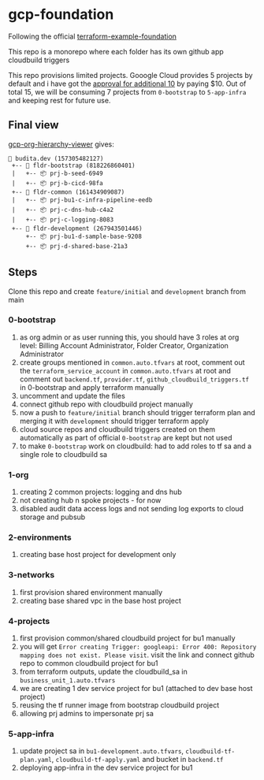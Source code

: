 # gcp-foundation 

Following the official [terraform-example-foundation](https://github.com/terraform-google-modules/terraform-example-foundation)

This repo is a monorepo where each folder has its own github app cloudbuild triggers

This repo provisions limited projects. Gooogle Cloud provides 5 projects by default and i have got the [approval for additional 10](https://support.google.com/code/contact/billing_quota_increase) by paying $10. Out of total 15, we will be consuming 7 projects from ```0-bootstrap``` to ```5-app-infra``` and keeping rest for future use.

## Final view
[gcp-org-hierarchy-viewer](https://github.com/GoogleCloudPlatform/professional-services/tree/main/tools/gcp-org-hierarchy-viewer) gives:

```
🏢 budita.dev (157305482127)
 +-- 📁 fldr-bootstrap (818226860401)
 |   +-- 📦 prj-b-seed-6949
 |   +-- 📦 prj-b-cicd-98fa
 +-- 📁 fldr-common (161434909087)
 |   +-- 📦 prj-bu1-c-infra-pipeline-eedb
 |   +-- 📦 prj-c-dns-hub-c4a2
 |   +-- 📦 prj-c-logging-8083
 +-- 📁 fldr-development (267943501446)
     +-- 📦 prj-bu1-d-sample-base-9208
     +-- 📦 prj-d-shared-base-21a3
```

## Steps

Clone this repo and create ```feature/initial``` and ```development``` branch from main

### 0-bootstrap
1. as org admin or as user running this, you should have 3 roles at org level: Billing Account Administrator, Folder Creator, Organization Administrator 
1. create groups mentioned in ```common.auto.tfvars``` at root, comment out the ```terraform_service_account``` in ```common.auto.tfvars``` at root and comment out ```backend.tf```, ```provider.tf```, ```github_cloudbuild_triggers.tf``` in 0-bootstrap and apply terraform manually
1. uncomment and update the files 
1. connect github repo with cloudbuild project manually
1. now a push to ```feature/initial``` branch should trigger terraform plan and merging it with ```development``` should trigger terraform apply
1. cloud source repos and cloudbuild triggers created on them automatically as part of official ```0-bootstrap``` are kept but not used
1. to make ```0-bootstrap``` work on cloudbuild: had to add roles to tf sa and a single role to cloudbuild sa 

### 1-org
1. creating 2 common projects: logging and dns hub
1. not creating hub n spoke projects - for now
1. disabled audit data access logs and not sending log exports to cloud storage and pubsub

### 2-environments
1. creating base host project for development only

### 3-networks
1. first provision shared environment manually
1. creating base shared vpc in the base host project

### 4-projects
1. first provision common/shared cloudbuild project for bu1 manually
1. you will get ```Error creating Trigger: googleapi: Error 400: Repository mapping does not exist. Please visit```. visit the link and connect github repo to common cloudbuild project for bu1
1. from terraform outputs, update the cloudbuild_sa in ```business_unit_1.auto.tfvars``` 
1. we are creating 1 dev service project for bu1 (attached to dev base host project)
1. reusing the tf runner image from bootstrap cloudbuild project
1. allowing prj admins to impersonate prj sa

### 5-app-infra
1. update project sa in ```bu1-development.auto.tfvars```, ```cloudbuild-tf-plan.yaml```, ```cloudbuild-tf-apply.yaml``` and bucket in ```backend.tf``` 
1. deploying app-infra in the dev service project for bu1